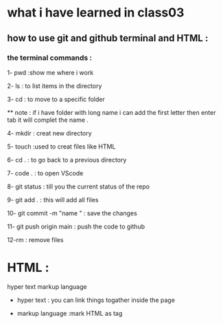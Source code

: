 # what i have learned in class03 

## how to use git and github terminal and HTML :

### the terminal commands :

1- pwd :show me where i work 
 
2- ls : to list items in the directory 

3- cd : to move to a specific folder 

** note : 
if i have folder with long name i can add the first letter then enter tab it will complet the name .

4- mkdir : creat new directory 

5- touch :used to creat files like HTML 

6- cd . : to go back to a previous directory 

7- code . : to open VScode 

8- git status : till you the current status of the repo 

9- git add . : this will add all files 

10- git commit -m "name " : save the changes 

11- git push origin main : push the code to github 

12-rm : remove files 


#   HTML : 

hyper text markup language 

* hyper text : you can link things togather  inside the page 

* markup language :mark HTML as tag 



